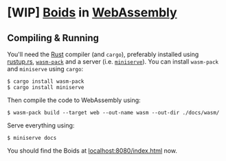# [WIP] [Boids](http://www.red3d.com/cwr/boids/) in [WebAssembly](https://webassembly.org/)


## Compiling & Running

You'll need the [Rust](https://www.rust-lang.org/) compiler (and `cargo`), preferably installed using [rustup.rs](https://rustup.rs), [`wasm-pack`](https://lib.rs/crates/wasm-pack) and a server (i.e. [`miniserve`](https://lib.rs/crates/miniserve)).
You can install `wasm-pack` and `miniserve` using `cargo`:
```console
$ cargo install wasm-pack
$ cargo install miniserve
```

Then compile the code to WebAssembly using:
```console
$ wasm-pack build --target web --out-name wasm --out-dir ./docs/wasm/
```

Serve everything using:
```console
$ miniserve docs
```

You should find the Boids at [localhost:8080/index.html](localhost:8080/index.html) now.
